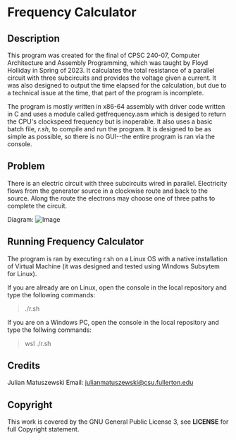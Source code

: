 # Frequency Calculator

## Description
This program was created for the final of CPSC 240-07, Computer Architecture and Assembly Programming, which was taught by Floyd Holliday in Spring of 2023. It calculates the total resistance of a parallel circuit with three subcircuits and provides the voltage given a current. It was also designed to output the time elapsed for the calculation, but due to a technical issue at the time, that part of the program is incomplete.

The program is mostly written in x86-64 assembly with driver code written in C and uses a module called getfrequency.asm which is desiged to return the CPU's clockspeed frequency but is inoperable. It also uses a basic batch file, *r.sh*, to compile and run the program. It is designed to be as simple as possible, so there is no GUI--the entire program is ran via the console.

## Problem
There is an electric circuit with three subcircuits wired in parallel. Electricity flows from the generator source in a clockwise route and back to the source. Along the route the electrons may choose one of three paths to complete the circuit.

Diagram: ![Image](https://www.allaboutcircuits.com/uploads/thumbnails/Thumbnail-Parallel_Circuit.jpg)

## Running Frequency Calculator
The program is ran by executing r.sh on a Linux OS with a native installation of Virtual Machine (it was designed and tested using Windows Subsytem for Linux).

If you are already are on Linux, open the console in the local repository and type the following commands:
> ./r.sh

If you are on a Windows PC, open the console in the local repository and type the follwing commands:
> wsl
> ./r.sh

## Credits
Julian Matuszewski
Email: julianmatuszewski@csu.fullerton.edu

## Copyright
This work is covered by the GNU General Public License 3, see **LICENSE** for full Copyright statement.